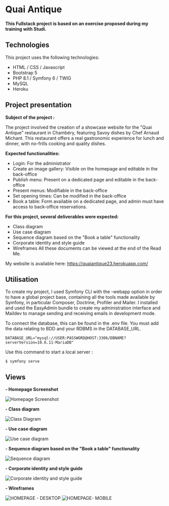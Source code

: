 # Quai Antique

**This Fullstack project is based on an exercise proposed during my training with Studi.**

## Technologies

This project uses the following technologies:
- HTML / CSS / Javascript
- Bootstrap 5
- PHP 8.1 / Symfony 6 / TWIG
- MySQL
- Heroku

## Project presentation

**Subject of the project :**

The project involved the creation of a showcase website for the "Quai Antique" restaurant in Chambéry, featuring Savoy dishes by Chef Arnaud Michant. This restaurant offers a real gastronomic experience for lunch and dinner, with no-frills cooking and quality dishes.

**Expected functionalities:**
- Login: For the administrator
- Create an image gallery: Visible on the homepage and editable in the back-office
- Publish menu: Present on a dedicated page and editable in the back-office
- Present menus: Modifiable in the back-office
- Set opening times: Can be modified in the back-office
- Book a table: Form available on a dedicated page, and admin must have access to back-office reservations.

**For this project, several deliverables were expected:**
- Class diagram 
- Use case diagram 
- Sequence diagram based on the "Book a table" functionality
- Corporate identity and style guide 
- Wireframes 
All these documents can be viewed at the end of the Read Me.

My website is available here: https://quaiantique23.herokuapp.com/

## Utilisation

To create my project, I used Symfony CLI with the -webapp option in order to have a global project base, containing all the tools made available by Symfony, in particular Composer, Doctrine, Profiler and Mailer. I installed and used the EasyAdmin bundle to create my administration interface and Maildev to manage sending and receiving emails in development mode.

To connect the database, this can be found in the .env file. You must add the data relating to BDD and your RDBMS in the DATABASE_URL.

```
DATABASE_URL="mysql://USER:PASSWORD@HOST:3306/DBNAME?serverVersion=10.6.11-MariaDB"
```

Use this command to start a local server :

```
$ symfony serve
```

## Views

**- Homepage Screenshot**

![Homepage Screenshot](https://github.com/justinedbdev/quaiantique2/assets/124370560/03ed7b05-7374-4143-8543-9064da415abd)

**- Class diagram**

![Class Diagram](https://github.com/justinedbdev/quaiantique2/assets/124370560/7308252e-e805-4bb1-b14b-0177613227e6)

**- Use case diagram**

![Use case diagram](https://github.com/justinedbdev/quaiantique2/assets/124370560/5816a3a8-a9b3-4363-b242-1c76a467aed3)

**- Sequence diagram based on the "Book a table" functionality**

![Sequence diagram](https://github.com/justinedbdev/quaiantique2/assets/124370560/e0c72742-32a5-4b56-9724-fd59963f2bc0)

**- Corporate identity and style guide** 

![Corporate identity and style guide](https://github.com/justinedbdev/quaiantique2/assets/124370560/d8d481ba-91b5-4590-b4a0-9095e2704b36)

**- Wireframes**

![HOMEPAGE - DESKTOP](https://github.com/justinedbdev/quaiantique2/assets/124370560/8f97d9e3-266f-4851-a6b7-df28e576fbdd)
![HOMEPAGE- MOBILE](https://github.com/justinedbdev/quaiantique2/assets/124370560/3e26f0d0-f2e3-451b-bcce-2d0561b8d72c)
